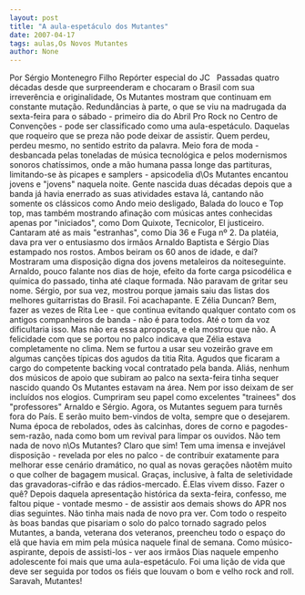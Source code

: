 ```yaml
---
layout: post
title: "A aula-espetáculo dos Mutantes"
date: 2007-04-17
tags: aulas,Os Novos Mutantes
author: None
---
```

Por Sérgio Montenegro Filho
Repórter especial do JC
&nbsp;
Passadas quatro décadas desde que&nbsp;surpreenderam e chocaram o Brasil com sua irreverência e originalidade, Os Mutantes mostram que continuam em constante mutação. 
Redundâncias à parte, o que se viu na madrugada da sexta-feira para o sábado - primeiro dia do Abril Pro Rock no Centro de Convenções - pode ser classificado como uma aula-espetáculo. Daquelas que roqueiro que se preza não pode deixar de assistir. Quem perdeu, perdeu mesmo, no sentido estrito da palavra.
Meio fora de moda - desbancada pelas toneladas de música tecnológica e pelos modernismos sonoros chatíssimos, onde a mão humana passa longe das partituras, limitando-se às picapes e samplers - apsicodelia d\Os Mutantes encantou jovens e \"jovens\" naquela noite.
Gente nascida duas décadas depois que a banda já havia enerrado as suas atividades estava lá, cantando não somente os clássicos como Ando meio desligado, Balada do louco e Top top, mas também mostrando afinação com músicas antes conhecidas apenas por \"iniciados\", como Dom Quixote, Tecnicolor, El justiceiro. Cantaram até as mais \"estranhas\", como Dia 36 e Fuga nº 2.
Da platéia, dava pra ver o entusiasmo dos irmãos Arnaldo Baptista e Sérgio Dias estampado nos rostos. Ambos beiram os 60 anos de idade, e daí? Mostraram uma disposição digna dos jovens metaleiros da noiteseguinte. 
Arnaldo, pouco falante nos dias de hoje, efeito da forte carga psicodélica e química do passado, tinha até claque formada. Não paravam de gritar seu nome. Sérgio, por sua vez, mostrou porque jamais saiu das listas dos melhores guitarristas do Brasil. Foi acachapante.
E Zélia Duncan? Bem, fazer as vezes de Rita Lee - que continua evitando qualquer contato com os antigos companheiros de banda - não é para todos. Até o tom da voz dificultaria isso. Mas não era essa aproposta, e ela mostrou que não. 
A felicidade com que se portou no palco indicava que Zélia estava completamente no clima. Nem se furtou a usar seu vozeirão grave em algumas canções típicas dos agudos da titia Rita. Agudos que ficaram a cargo do competente backing vocal contratado pela banda. 
Aliás, nenhum dos músicos de apoio que subiram ao palco na sexta-feira tinha sequer nascido quando Os Mutantes estavam na área. Nem por isso deixam de ser incluídos nos elogios. Cumpriram seu papel como excelentes \"trainees\" dos \"professores\" Arnaldo e Sérgio.
Agora, os Mutantes seguem para turnês fora do País. E serão muito bem-vindos de volta, sempre que o desejarem. Numa época de rebolados, odes às calcinhas, dores de corno e pagodes-sem-razão, nada como bom um revival para limpar os ouvidos. 
Não tem nada de novo n\Os Mutantes? Claro que sim! Tem uma imensa e invejável disposição - revelada por eles no palco - de contribuir exatamente para melhorar esse cenário dramático, no qual as novas gerações nãotêm muito o que colher de bagagem musical. 
Graças, inclusive, à falta de seletividade das gravadoras-cifrão e das rádios-mercado. É.Elas vivem disso. Fazer o quê?
Depois daquela apresentação histórica da sexta-feira, confesso, me faltou pique - vontade mesmo - de assistir aos demais shows do APR nos dias seguintes. 
Não tinha mais nada de novo pra ver. Com todo o respeito às boas bandas que pisariam o solo do palco tornado sagrado pelos Mutantes, a banda, veterana dos veteranos, preencheu todo o espaço do elã que havia em mim pela música naquele final de semana.
Como músico-aspirante, depois de assisti-los - ver aos irmãos Dias naquele empenho adolescente foi mais que uma aula-espetáculo. 
Foi uma lição de vida que deve ser seguida por todos os fiéis que louvam o bom e velho rock and roll.
Saravah, Mutantes! 